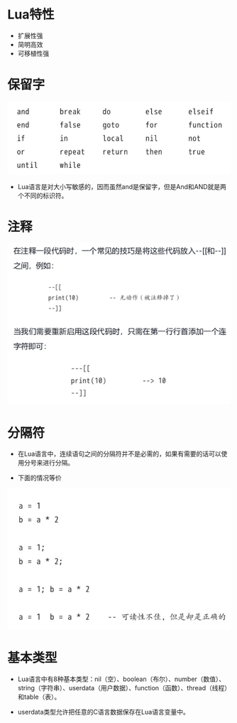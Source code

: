 # Lua特性

- 扩展性强
- 简明高效
- 可移植性强

# 保留字

![image-20221208220930145](./assets/image-20221208220930145.png)

- Lua语言是对大小写敏感的，因而虽然and是保留字，但是And和AND就是两个不同的标识符。

# 注释

![image-20221208221401566](./assets/image-20221208221401566.png)

# 分隔符

- 在Lua语言中，连续语句之间的分隔符并不是必需的，如果有需要的话可以使用分号来进行分隔。

- 下面的情况等价

![image-20221208221528070](./assets/image-20221208221528070.png)

# 基本类型

- Lua语言中有8种基本类型：nil（空）、boolean（布尔）、number（数值）、string（字符串）、userdata（用户数据）、function（函数）、thread（线程）和table（表）。

- userdata类型允许把任意的C语言数据保存在Lua语言变量中。